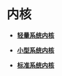 # 内核<a name="ZH-CN_TOPIC_0000001111039554"></a>

-   **[轻量系统内核](kernel-mini.md)**  

-   **[小型系统内核](kernel-small.md)**  

-   **[标准系统内核](kernel-standard.md)**  


